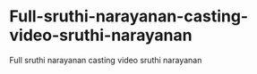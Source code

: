 # Full-sruthi-narayanan-casting-video-sruthi-narayanan
Full sruthi narayanan casting video sruthi narayanan
